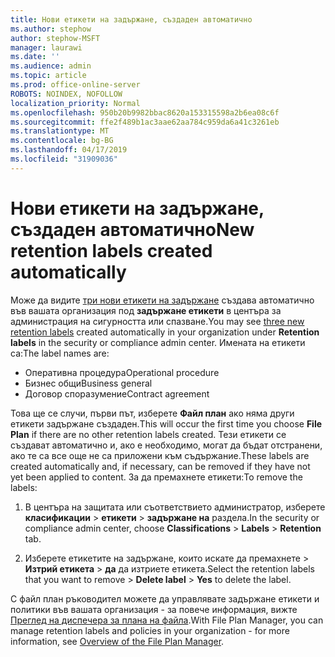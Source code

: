 ```yaml
---
title: Нови етикети на задържане, създаден автоматично
ms.author: stephow
author: stephow-MSFT
manager: laurawi
ms.date: ''
ms.audience: admin
ms.topic: article
ms.prod: office-online-server
ROBOTS: NOINDEX, NOFOLLOW
localization_priority: Normal
ms.openlocfilehash: 950b20b9982bbac8620a153315598a2b6ea08c6f
ms.sourcegitcommit: ffe2f489b1ac3aae62aa784c959da6a41c3261eb
ms.translationtype: MT
ms.contentlocale: bg-BG
ms.lasthandoff: 04/17/2019
ms.locfileid: "31909036"
---
```

# <a name="new-retention-labels-created-automatically"></a><span data-ttu-id="fd7a3-102">Нови етикети на задържане, създаден автоматично</span><span class="sxs-lookup"><span data-stu-id="fd7a3-102">New retention labels created automatically</span></span>

<span data-ttu-id="fd7a3-103">Може да видите [три нови етикети на задържане](https://docs.microsoft.com/en-us/office365/securitycompliance/file-plan-manager#default-retention-labels-and-label-policy) създава автоматично във вашата организация под **задържане етикети** в центъра за администрация на сигурността или спазване.</span><span class="sxs-lookup"><span data-stu-id="fd7a3-103">You may see [three new retention labels](https://docs.microsoft.com/en-us/office365/securitycompliance/file-plan-manager#default-retention-labels-and-label-policy) created automatically in your organization under **Retention labels** in the security or compliance admin center.</span></span> <span data-ttu-id="fd7a3-104">Имената на етикети са:</span><span class="sxs-lookup"><span data-stu-id="fd7a3-104">The label names are:</span></span>

- <span data-ttu-id="fd7a3-105">Оперативна процедура</span><span class="sxs-lookup"><span data-stu-id="fd7a3-105">Operational procedure</span></span>
- <span data-ttu-id="fd7a3-106">Бизнес общи</span><span class="sxs-lookup"><span data-stu-id="fd7a3-106">Business general</span></span>
- <span data-ttu-id="fd7a3-107">Договор споразумение</span><span class="sxs-lookup"><span data-stu-id="fd7a3-107">Contract agreement</span></span>

<span data-ttu-id="fd7a3-108">Това ще се случи, първи път, изберете **Файл план** ако няма други етикети задържане създаден.</span><span class="sxs-lookup"><span data-stu-id="fd7a3-108">This will occur the first time you choose **File Plan** if there are no other retention labels created.</span></span> <span data-ttu-id="fd7a3-109">Тези етикети се създават автоматично и, ако е необходимо, могат да бъдат отстранени, ако те са все още не са приложени към съдържание.</span><span class="sxs-lookup"><span data-stu-id="fd7a3-109">These labels are created automatically and, if necessary, can be removed if they have not yet been applied to content.</span></span> <span data-ttu-id="fd7a3-110">За да премахнете етикети:</span><span class="sxs-lookup"><span data-stu-id="fd7a3-110">To remove the labels:</span></span>

1. <span data-ttu-id="fd7a3-111">В центъра на защитата или съответствието администратор, изберете **класификации** > **етикети** > **задържане на** раздела.</span><span class="sxs-lookup"><span data-stu-id="fd7a3-111">In the security or compliance admin center, choose **Classifications** > **Labels** > **Retention** tab.</span></span>

1. <span data-ttu-id="fd7a3-112">Изберете етикетите на задържане, които искате да премахнете > **Изтрий етикета** > **да** да изтриете етикета.</span><span class="sxs-lookup"><span data-stu-id="fd7a3-112">Select the retention labels that you want to remove > **Delete label** > **Yes** to delete the label.</span></span>

<span data-ttu-id="fd7a3-113">С файл план ръководител можете да управлявате задържане етикети и политики във вашата организация - за повече информация, вижте [Преглед на диспечера за плана на файла](https://docs.microsoft.com/en-us/office365/securitycompliance/file-plan-manager).</span><span class="sxs-lookup"><span data-stu-id="fd7a3-113">With File Plan Manager, you can manage retention labels and policies in your organization - for more information, see [Overview of the File Plan Manager](https://docs.microsoft.com/en-us/office365/securitycompliance/file-plan-manager).</span></span>
